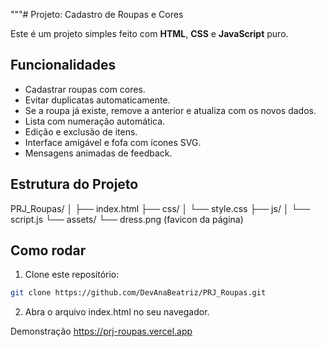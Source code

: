 """# Projeto: Cadastro de Roupas e Cores

Este é um projeto simples feito com **HTML**, **CSS** e **JavaScript** puro.

## Funcionalidades

- Cadastrar roupas com cores.
- Evitar duplicatas automaticamente.
- Se a roupa já existe, remove a anterior e atualiza com os novos dados.
- Lista com numeração automática.
- Edição e exclusão de itens.
- Interface amigável e fofa com ícones SVG.
- Mensagens animadas de feedback.

## Estrutura do Projeto

PRJ_Roupas/ │ ├── index.html ├── css/ │ └── style.css ├── js/ │ └── script.js └── assets/ └── dress.png (favicon da página)


## Como rodar

1. Clone este repositório:
```bash
git clone https://github.com/DevAnaBeatriz/PRJ_Roupas.git
```
2. Abra o arquivo index.html no seu navegador.

Demonstração
https://prj-roupas.vercel.app
